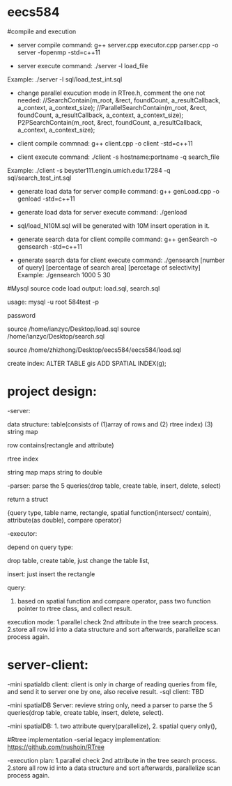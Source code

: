 # eecs584

#compile and execution

- server compile command: g++ server.cpp executor.cpp parser.cpp -o server -fopenmp -std=c++11

- server execute command: ./server -l load_file

Example: ./server -l sql/load_test_int.sql

- change parallel exucution mode in RTree.h,  comment the one not needed:
  //SearchContain(m_root, &rect, foundCount, a_resultCallback, a_context, a_context_size);
  //ParallelSearchContain(m_root, &rect, foundCount, a_resultCallback, a_context, a_context_size);
  P2PSearchContain(m_root, &rect, foundCount, a_resultCallback, a_context, a_context_size);



- client compile commnad: g++ client.cpp -o client -std=c++11

- client execute command: ./client -s hostname:portname -q search_file

Example: ./client -s beyster111.engin.umich.edu:17284 -q sql/search_test_int.sql

- generate load data for server compile command: g++ genLoad.cpp -o genload  -std=c++11 
- generate load data for server execute command: ./genload
- sql/load_N10M.sql will be generated with 10M insert operation in it.

- generate search data for client compile command: g++ genSearch -o gensearch -std=c++11
- generate search data for client execute command: ./gensearch [number of query] [percentage of search area] [percetage of selectivity]
Example: ./gensearch 1000 5 30


#Mysql source code load
output: load.sql, search.sql

usage: mysql -u root 584test -p

password

source /home/ianzyc/Desktop/load.sql
source /home/ianzyc/Desktop/search.sql

source /home/zhizhong/Desktop/eecs584/eecs584/load.sql

create index:
ALTER TABLE gis ADD SPATIAL INDEX(g);

# project design:


-server:

data structure: table(consists of (1)array of rows and (2) rtree index) (3) string map

row contains(rectangle and attribute)

rtree index

string map maps string to double

-parser: 
parse the 5 queries(drop table, create table, insert, delete, select)

return a struct

{query type, table name, rectangle, spatial function(intersect/ contain),
  attribute(as double), compare operator}

-executor:

depend on query type:

drop table, create table, just change the table list,

insert: just insert the rectangle

query:
1. based on spatial function and compare operator, pass two function pointer to rtree class, and collect result.

execution mode: 1.parallel check 2nd attribute in the tree search process. 2.store all row id into a data structure and sort afterwards, parallelize scan process again.


# server-client:
-mini spatialdb client: client is only in charge of reading queries from file, and send it to server one by one, also receive result. 
-sql client: TBD

-mini spatialDB Server: revieve string only, need a parser to parse the 5 queries(drop table, create table, insert, delete, select).

-mini spatialDB: 1. two attribute query(parallelize), 
                 2. spatial query only(),
                 
                 

#Rtree implementation
-serial legacy implementation: https://github.com/nushoin/RTree

-execution plan: 1.parallel check 2nd attribute in the tree search process.
                 2.store all row id into a data structure and sort afterwards, parallelize scan process again. 

